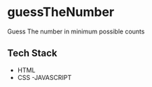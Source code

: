 # guessTheNumber
Guess The number in minimum possible counts

## Tech Stack
  - HTML
  - CSS
  -JAVASCRIPT 
  
  
